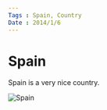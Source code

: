 ```yaml
---
Tags : Spain, Country
Date : 2014/1/6
---
```


# Spain

Spain is a very nice country.

![Spain](spain/spain.default.png)